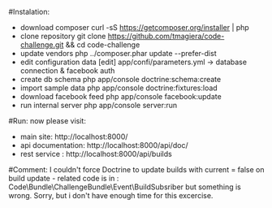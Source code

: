 #Instalation:
- download composer
curl -sS https://getcomposer.org/installer | php
- clone repository
git clone https://github.com/tmagiera/code-challenge.git && cd code-challenge
- update vendors
php ../composer.phar update --prefer-dist
- edit configuration data
[edit] app/confi/parameters.yml -> database connection & facebook auth
- create db schema
php app/console doctrine:schema:create
- import sample data
php app/console doctrine:fixtures:load
- download facebook feed
php app/console facebook:update
- run internal server
php app/console server:run

#Run:
now please visit:
- main site: http://localhost:8000/
- api documentation: http://localhost:8000/api/doc/
- rest service : http://localhost:8000/api/builds


#Comment:
I couldn't force Doctrine to update builds with current = false on build update - related code is in : Code\Bundle\ChallengeBundle\Event\BuildSubsriber but something is wrong. Sorry, but i don't have enough time for this excercise.
